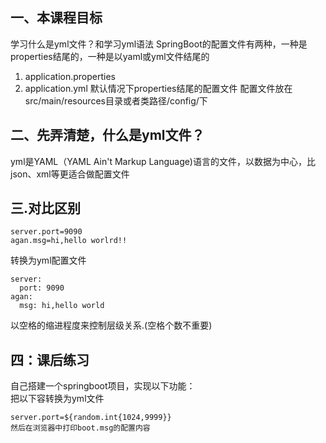 ## 一、本课程目标
学习什么是yml文件？和学习yml语法
SpringBoot的配置文件有两种，一种是properties结尾的，一种是以yaml或yml文件结尾的
1. application.properties
1. application.yml
默认情况下properties结尾的配置文件
配置文件放在src/main/resources目录或者类路径/config/下

## 二、先弄清楚，什么是yml文件？
yml是YAML（YAML Ain't Markup Language)语言的文件，以数据为中心，比json、xml等更适合做配置文件

## 三.对比区别
```
server.port=9090
agan.msg=hi,hello worlrd!!
```

转换为yml配置文件
```
server: 
  port: 9090
agan: 
  msg: hi,hello world
```
以空格的缩进程度来控制层级关系.(空格个数不重要)

## 四：课后练习
自己搭建一个springboot项目，实现以下功能：<br>
把以下容转换为yml文件
```
server.port=${random.int{1024,9999}}
然后在浏览器中打印boot.msg的配置内容
